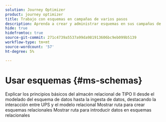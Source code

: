 ```yaml
---
solution: Journey Optimizer
product: journey optimizer
title: Trabajo con esquemas en campañas de varios pasos
description: Aprenda a crear y administrar esquemas en sus campañas de varios pasos
hide: true
hidefromtoc: true
source-git-commit: 271c4739a5537a99da981913606bc9eb099b5139
workflow-type: tm+mt
source-wordcount: '57'
ht-degree: 5%

---
```



# Usar esquemas {#ms-schemas}

Explicar los principios básicos del almacén relacional de TIPO II desde el modelado del esquema de datos hasta la ingesta de datos, destacando la interacción entre UPS y el modelo relacional
Mostrar ruta para crear esquemas relacionales
Mostrar ruta para introducir datos en esquemas relacionales